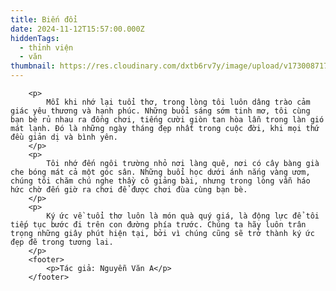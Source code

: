 ```yaml
---
title: Biến đổi
date: 2024-11-12T15:57:00.000Z
hiddenTags:
  - thỉnh viện
  - văn
thumbnail: https://res.cloudinary.com/dxtb6rv7y/image/upload/v1730087172/thinh_vien_ow4yun.jpg
---
```


<div>


        <p>
            Mỗi khi nhớ lại tuổi thơ, trong lòng tôi luôn dâng trào cảm giác yêu thương và hạnh phúc. Những buổi sáng sớm tinh mơ, tôi cùng bạn bè rủ nhau ra đồng chơi, tiếng cười giòn tan hòa lẫn trong làn gió mát lạnh. Đó là những ngày tháng đẹp nhất trong cuộc đời, khi mọi thứ đều giản dị và bình yên.
        </p>
        <p>
            Tôi nhớ đến ngôi trường nhỏ nơi làng quê, nơi có cây bàng già che bóng mát cả một góc sân. Những buổi học dưới ánh nắng vàng ươm, chúng tôi chăm chú nghe thầy cô giảng bài, nhưng trong lòng vẫn háo hức chờ đến giờ ra chơi để được chơi đùa cùng bạn bè.
        </p>
        <p>
            Ký ức về tuổi thơ luôn là món quà quý giá, là động lực để tôi tiếp tục bước đi trên con đường phía trước. Chúng ta hãy luôn trân trọng những giây phút hiện tại, bởi vì chúng cũng sẽ trở thành ký ức đẹp đẽ trong tương lai.
        </p>
        <footer>
            <p>Tác giả: Nguyễn Văn A</p>
        </footer>

</div>

<style>
     
      
            
       
        p {
            text-align: justify;
            margin-bottom: 15px;
            color: #008596;
            font-size: 2rem;
        }
        footer {
            text-align: center;
            margin-top: 20px;
            color: #666;
        }
</style>
